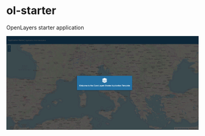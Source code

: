 # ol-starter
OpenLayers starter application

<img src="screenshot.png" alt="Application Screenshot"></img>